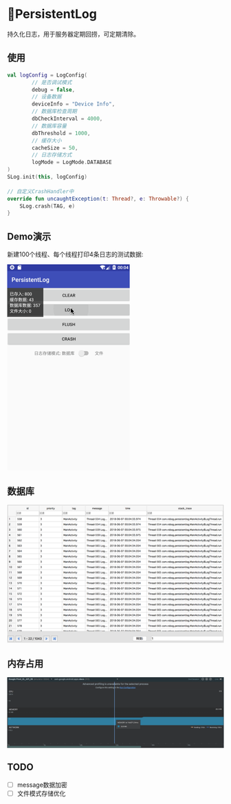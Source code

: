 # 🚀PersistentLog
持久化日志，用于服务器定期回捞，可定期清除。

使用
---
```kotlin
val logConfig = LogConfig(
        // 是否调试模式
        debug = false,
        // 设备数据
        deviceInfo = "Device Info",
        // 数据库检查周期
        dbCheckInterval = 4000,
        // 数据库容量
        dbThreshold = 1000,
        // 缓存大小
        cacheSize = 50,
        // 日志存储方式
        logMode = LogMode.DATABASE
)
SLog.init(this, logConfig)

// 自定义CrashHandler中
override fun uncaughtException(t: Thread?, e: Throwable?) {
    SLog.crash(TAG, e)
}
```

Demo演示
------
新建100个线程、每个线程打印4条日志的测试数据:

![image](https://github.com/XingdongYu/PersistentLog/blob/master/art/sample.gif)

数据库
---

![image](https://github.com/XingdongYu/PersistentLog/blob/master/art/database.png)

内存占用
---

![image](https://github.com/XingdongYu/PersistentLog/blob/master/art/memory.png)

TODO
---
- [ ] message数据加密
- [ ] 文件模式存储优化
